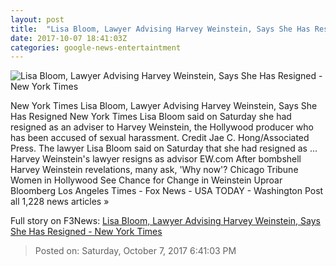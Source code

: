 ```yaml
---
layout: post
title:  "Lisa Bloom, Lawyer Advising Harvey Weinstein, Says She Has Resigned - New York Times"
date: 2017-10-07 18:41:03Z
categories: google-news-entertaintment
---
```


![Lisa Bloom, Lawyer Advising Harvey Weinstein, Says She Has Resigned - New York Times](https://static01.nyt.com/images/2017/10/07/arts/07xp-bloom/07xp-bloom-facebookJumbo.jpg)

New York Times Lisa Bloom, Lawyer Advising Harvey Weinstein, Says She Has Resigned New York Times Lisa Bloom said on Saturday she had resigned as an adviser to Harvey Weinstein, the Hollywood producer who has been accused of sexual harassment. Credit Jae C. Hong/Associated Press. The lawyer Lisa Bloom said on Saturday that she had resigned as ... Harvey Weinstein's lawyer resigns as advisor EW.com After bombshell Harvey Weinstein revelations, many ask, 'Why now'? Chicago Tribune Women in Hollywood See Chance for Change in Weinstein Uproar Bloomberg Los Angeles Times - Fox News - USA TODAY - Washington Post all 1,228 news articles »


Full story on F3News: [Lisa Bloom, Lawyer Advising Harvey Weinstein, Says She Has Resigned - New York Times](http://www.f3nws.com/n/3fnPpD)

> Posted on: Saturday, October 7, 2017 6:41:03 PM
